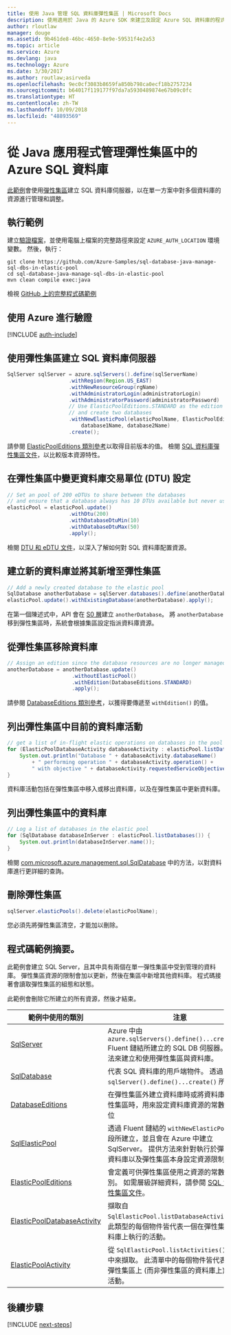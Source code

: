 ```yaml
---
title: 使用 Java 管理 SQL 資料庫彈性集區 | Microsoft Docs
description: 使用適用於 Java 的 Azure SDK 來建立及設定 Azure SQL 資料庫的程式碼範例
author: rloutlaw
manager: douge
ms.assetid: 9b461de8-46bc-4650-8e9e-59531f4e2a53
ms.topic: article
ms.service: Azure
ms.devlang: java
ms.technology: Azure
ms.date: 3/30/2017
ms.author: routlaw;asirveda
ms.openlocfilehash: 9ec0cf3083b8659fa850b798ca0ecf18b2757234
ms.sourcegitcommit: b64017f119177f97da7a5930489874e67b09c0fc
ms.translationtype: HT
ms.contentlocale: zh-TW
ms.lasthandoff: 10/09/2018
ms.locfileid: "48893569"
---
```

# <a name="manage-azure-sql-databases-in-elastic-pools-from-your-java-applications"></a>從 Java 應用程式管理彈性集區中的 Azure SQL 資料庫

[此範例](https://github.com/Azure-Samples/sql-database-java-manage-sql-dbs-in-elastic-pool)會使用[彈性集區](https://docs.microsoft.com/azure/sql-database/sql-database-elastic-pool)建立 SQL 資料庫伺服器，以在單一方案中對多個資料庫的資源進行管理和調整。

## <a name="run-the-sample"></a>執行範例

建立[驗證檔案](https://github.com/Azure/azure-sdk-for-java/blob/master/AUTH.md)，並使用電腦上檔案的完整路徑來設定 `AZURE_AUTH_LOCATION` 環境變數。 然後，執行：

```
git clone https://github.com/Azure-Samples/sql-database-java-manage-sql-dbs-in-elastic-pool
cd sql-database-java-manage-sql-dbs-in-elastic-pool
mvn clean compile exec:java
```

檢視 [GitHub 上的完整程式碼範例](https://github.com/Azure-Samples/sql-database-java-manage-sql-dbs-in-elastic-pool)

## <a name="authenticate-with-azure"></a>使用 Azure 進行驗證

[!INCLUDE [auth-include](includes/java-auth-include.md)]

## <a name="create-a-sql-database-server-with-an-elastic-pool"></a>使用彈性集區建立 SQL 資料庫伺服器

```java
SqlServer sqlServer = azure.sqlServers().define(sqlServerName)
                    .withRegion(Region.US_EAST)
                    .withNewResourceGroup(rgName)
                    .withAdministratorLogin(administratorLogin)
                    .withAdministratorPassword(administratorPassword)
                    // Use ElasticPoolEditions.STANDARD as the edition
                    // and create two databases
                    .withNewElasticPool(elasticPoolName, ElasticPoolEditions.STANDARD, 
                        database1Name, database2Name)
                    .create();
```

請參閱 [ElasticPoolEditions 類別參考](https://docs.microsoft.com/java/api/com.microsoft.azure.management.sql._elastic_pool_editions)以取得目前版本的值。 檢閱 [SQL 資料庫彈性集區文件](https://docs.microsoft.com/azure/sql-database/sql-database-elastic-pool)，以比較版本資源特性。 

## <a name="change-database-transaction-unit-dtu-settings-in-an-elastic-pool"></a>在彈性集區中變更資料庫交易單位 (DTU) 設定

```java
// Set an pool of 200 eDTUs to share between the databases
// and ensure that a database always has 10 DTUs available but never uses more than 50
elasticPool = elasticPool.update()
                    .withDtu(200)
                    .withDatabaseDtuMin(10)
                    .withDatabaseDtuMax(50)
                    .apply();
```

檢閱 [DTU 和 eDTU 文件](https://docs.microsoft.com/azure/sql-database/sql-database-what-is-a-dtu)，以深入了解如何對 SQL 資料庫配置資源。

## <a name="create-a-new-database-and-add-it-to-an-elastic-pool"></a>建立新的資料庫並將其新增至彈性集區

```java
// Add a newly created database to the elastic pool
SqlDatabase anotherDatabase = sqlServer.databases().define(anotherDatabaseName).create();
elasticPool.update().withExistingDatabase(anotherDatabase).apply();            
```

在第一個陳述式中，API 會在 [S0 層](https://docs.microsoft.com/azure/sql-database/sql-database-service-tiers)建立 `anotherDatabase`。 將 `anotherDatabase` 移到彈性集區時，系統會根據集區設定指派資料庫資源。

## <a name="remove-a-database-from-an-elastic-pool"></a>從彈性集區移除資料庫
```java
// Assign an edition since the database resources are no longer managed in the pool 
anotherDatabase = anotherDatabase.update()
                     .withoutElasticPool()
                     .withEdition(DatabaseEditions.STANDARD)
                     .apply();
```

請參閱 [DatabaseEditions 類別參考](https://docs.microsoft.com/java/api/com.microsoft.azure.management.sql._database_editions)，以獲得要傳遞至 `withEdition()` 的值。

## <a name="list-current-database-activities-in-an-elastic-pool"></a>列出彈性集區中目前的資料庫活動
```java
// get a list of in-flight elastic operations on databases in the pool and log them 
for (ElasticPoolDatabaseActivity databaseActivity : elasticPool.listDatabaseActivities()) {
    System.out.println("Database " + databaseActivity.databaseName() 
        + " performing operation " + databaseActivity.operation() + 
        " with objective " + databaseActivity.requestedServiceObjective());
}
```

資料庫活動包括在彈性集區中移入或移出資料庫，以及在彈性集區中更新資料庫。


## <a name="list-databases-in-an-elastic-pool"></a>列出彈性集區中的資料庫
```java
// Log a list of databases in the elastic pool 
for (SqlDatabase databaseInServer : elasticPool.listDatabases()) {
    System.out.println(databaseInServer.name());
}
```

檢閱 [com.microsoft.azure.management.sql.SqlDatabase](https://docs.microsoft.com/java/api/com.microsoft.azure.management.sql._sql_database) 中的方法，以對資料庫進行更詳細的查詢。

## <a name="delete-an-elastic-pool"></a>刪除彈性集區
```java
sqlServer.elasticPools().delete(elasticPoolName);
```

您必須先將彈性集區清空，才能加以刪除。

## <a name="sample-code-summary"></a>程式碼範例摘要。

此範例會建立 SQL Server，且其中具有兩個在單一彈性集區中受到管理的資料庫。 彈性集區資源的限制會加以更新，然後在集區中新增其他資料庫。 程式碼接著會讀取彈性集區的組態和狀態。 

此範例會刪除它所建立的所有資源，然後才結束。

| 範例中使用的類別 | 注意 |
|-------|-------|
| [SqlServer](https://docs.microsoft.com/java/api/com.microsoft.azure.management.sql._sql_server) | Azure 中由 `azure.sqlServers().define()...create()` Fluent 鏈結所建立的 SQL DB 伺服器。 提供方法來建立和使用彈性集區與資料庫。 
| [SqlDatabase](https://docs.microsoft.com/java/api/com.microsoft.azure.management.sql._sql_database) | 代表 SQL 資料庫的用戶端物件。 透過 `sqlServer().define()...create()` 所建立。 
| [DatabaseEditions](https://docs.microsoft.com/java/api/com.microsoft.azure.management.sql._database_editions) | 在彈性集區外建立資料庫時或將資料庫移出彈性集區時，用來設定資料庫資源的常數靜態欄位  
| [SqlElasticPool](https://docs.microsoft.com/java/api/com.microsoft.azure.management.sql._sql_elastic_pool) | 透過 Fluent 鏈結的 `withNewElasticPool()` 區段所建立，並且會在 Azure 中建立 SqlServer。 提供方法來針對執行於彈性集區的資料庫以及彈性集區本身設定資源限制。 
| [ElasticPoolEditions](https://docs.microsoft.com/java/api/com.microsoft.azure.management.sql._elastic_pool_editions) | 會定義可供彈性集區使用之資源的常數欄位類別。 如需層級詳細資料，請參閱 [SQL 資料庫彈性集區文件](https://docs.microsoft.com/azure/sql-database/sql-database-elastic-pool)。 
| [ElasticPoolDatabaseActivity](https://docs.microsoft.com/java/api/com.microsoft.azure.management.sql._elastic_pool_database_activity) | 擷取自 `SqlElasticPool.listDatabaseActivities()`。 此類型的每個物件皆代表一個在彈性集區的資料庫上執行的活動。
| [ElasticPoolActivity](https://docs.microsoft.com/java/api/com.microsoft.azure.management.sql._elastic_pool_activity) | 從 `SqlElasticPool.listActivities()` 的清單中來擷取。 此清單中的每個物件皆代表一個在彈性集區上 (而非彈性集區的資料庫上) 執行的活動。

## <a name="next-steps"></a>後續步驟

[!INCLUDE [next-steps](includes/java-next-steps.md)]